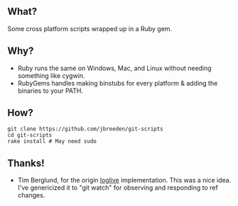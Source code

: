 What?
-----

Some cross platform scripts wrapped up in a Ruby gem.

Why?
----

- Ruby runs the same on Windows, Mac, and Linux without needing something like cygwin.
- RubyGems handles making binstubs for every platform & adding the binaries to your PATH.

How?
----

```
git clone https://github.com/jbreeden/git-scripts
cd git-scripts
rake install # May need sudo
```

Thanks!
-------

- Tim Berglund, for the origin [loglive](https://gist.github.com/tlberglund/3714970) implementation.
  This was a nice idea. I've genericized it to "git watch" for observing and responding to ref changes.
